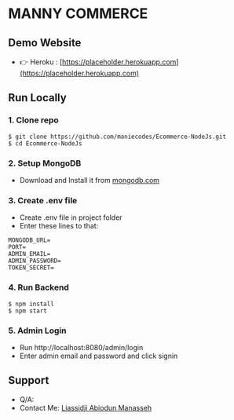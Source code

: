 # MANNY COMMERCE

## Demo Website

- 👉 Heroku : [https://placeholder.herokuapp.com](https://placeholder.herokuapp.com)

## Run Locally

### 1. Clone repo

```
$ git clone https://github.com/maniecodes/Ecommerce-NodeJs.git
$ cd Ecommerce-NodeJs
```

### 2. Setup MongoDB
 - Download and Install it from [mongodb.com](https://www.mongodb.com/try/download/community)

### 3. Create .env file
- Create .env file in project folder
- Enter these lines to that:

```
MONGODB_URL=
PORT=
ADMIN_EMAIL=
ADMIN_PASSWORD=
TOKEN_SECRET=
```

### 4. Run Backend

```
$ npm install
$ npm start
```

### 5. Admin Login

- Run http://localhost:8080/admin/login
- Enter admin email and password and click signin

## Support

- Q/A: 
- Contact Me: [Liassidji Abiodun Manasseh](mailto:manassehl9@gmail.com)

